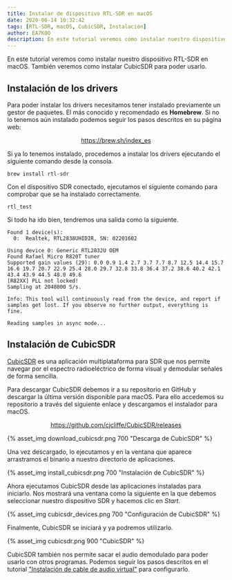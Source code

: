 ```yaml
---
title: Instalar de dispositivo RTL-SDR en macOS
date: 2020-06-14 10:32:42
tags: [RTL-SDR, macOS, CubicSDR, Instalación]
author: EA7KOO
description: En este tutorial veremos cómo instalar nuestro dispositivo RTL-SDR en macOS y usarlo con CubicSDR.
---
```



En este tutorial veremos como instalar nuestro dispositivo RTL-SDR en macOS. También veremos como instalar CubicSDR para poder usarlo.

<!-- more -->

## Instalación de los drivers

Para poder instalar los drivers necesitamos tener instalado previamente un gestor de paquetes. El más conocido y recomendado es **Homebrew**. Si no lo tenemos aún instalado podemos seguir los pasos descritos en su página web:

[<center>https://brew.sh/index_es</center>](https://brew.sh/index_es)

Si ya lo tenemos instalado, procedemos a instalar los drivers ejecutando el siguiente comando desde la consola.
```
brew install rtl-sdr
```

Con el dispositivo SDR conectado, ejecutamos el siguiente comando para comprobar que se ha instalado correctamente.
```
rtl_test
```

Si todo ha ido bien, tendremos una salida como la siguiente.
```
Found 1 device(s):
  0:  Realtek, RTL2838UHIDIR, SN: 02201602

Using device 0: Generic RTL2832U OEM
Found Rafael Micro R820T tuner
Supported gain values (29): 0.0 0.9 1.4 2.7 3.7 7.7 8.7 12.5 14.4 15.7 16.6 19.7 20.7 22.9 25.4 28.0 29.7 32.8 33.8 36.4 37.2 38.6 40.2 42.1 43.4 43.9 44.5 48.0 49.6
[R82XX] PLL not locked!
Sampling at 2048000 S/s.

Info: This tool will continuously read from the device, and report if
samples get lost. If you observe no further output, everything is fine.

Reading samples in async mode...
```

## Instalación de CubicSDR

[CubicSDR](https://cubicsdr.com/) es una aplicación multiplataforma para SDR que nos permite navegar por el espectro radioeléctrico de forma visual y demodular señales de forma sencilla.

Para descargar CubicSDR debemos ir a su repositorio en GitHub y descargar la última versión disponible para macOS. Para ello accedemos su repositorio a través del siguiente enlace y descargamos el instalador para macOS.

[<center>https://github.com/cjcliffe/CubicSDR/releases</center>](https://github.com/cjcliffe/CubicSDR/releases)

{% asset_img download_cubicsdr.png 700 "Descarga de CubicSDR" %}

Una vez descargado, lo ejecutamos y en la ventana que aparece arrastramos el binario a nuestro directorio de aplicaciones.

{% asset_img install_cubicsdr.png 700 "Instalación de CubicSDR" %}

Ahora ejecutamos CubicSDR desde las aplicaciones instaladas para iniciarlo. Nos mostrará una ventana como la siguiente en la que debemos seleccionar nuestro dispositivo SDR y hacemos clic en _Start_.

{% asset_img cubicsdr_devices.png 700 "Configuración de CubicSDR" %}

Finalmente, CubicSDR se iniciará y ya podremos utilizarlo.

{% asset_img cubicsdr.png 900 "CubicSDR" %}

CubicSDR también nos permite sacar el audio demodulado para poder usarlo con otros programas. Podemos seguir los pasos descritos en el tutorial ["Instalación de cable de audio virtual"](/instalacion-virtual-cable-audio/) para configurarlo.
